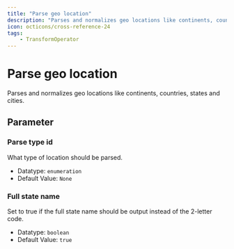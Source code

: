 ```yaml
---
title: "Parse geo location"
description: "Parses and normalizes geo locations like continents, countries, states and cities."
icon: octicons/cross-reference-24
tags: 
    - TransformOperator
---
```

# Parse geo location
<!-- This file was generated - DO NOT CHANGE IT MANUALLY -->



Parses and normalizes geo locations like continents, countries, states and cities.

## Parameter

### Parse type id

What type of location should be parsed.

- Datatype: `enumeration`
- Default Value: `None`



### Full state name

Set to true if the full state name should be output instead of the 2-letter code.

- Datatype: `boolean`
- Default Value: `true`



